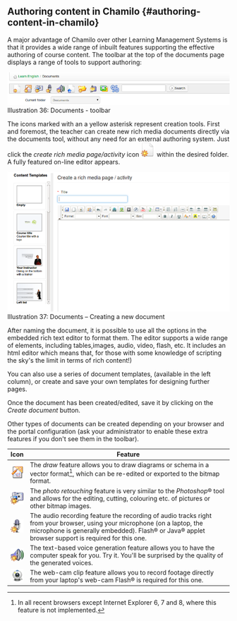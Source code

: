 ## Authoring content in Chamilo {#authoring-content-in-chamilo}

A major advantage of Chamilo over other Learning Management Systems is that it provides a wide range of inbuilt features supporting the effective authoring of course content. The toolbar at the top of the documents page displays a range of tools to support authoring:

![](../assets/graphics122.png)Illustration 36: Documents - toolbar

The icons marked with an a yellow asterisk represent creation tools. First and foremost, the teacher can create new rich media documents directly via the documents tool, without any need for an external authoring system. Just click the _create rich media page/activity_ icon ![](../assets/graphics118.png) within the desired folder. A fully featured on-line editor appears.

![](../assets/images39.png)Illustration 37: Documents – Creating a new document

After naming the document, it is possible to use all the options in the embedded rich text editor to format them. The editor supports a wide range of elements, including tables,images, audio, video, flash, etc. It includes an html editor which means that, for those with some knowledge of scripting the sky&#039;s the limit in terms of rich content!)

You can also use a series of document templates, (available in the left column), or create and save your own templates for designing further pages.

Once the document has been created/edited, save it by clicking on the _Create document_ button.

Other types of documents can be created depending on your browser and the portal configuration (ask your administrator to enable these extra features if you don&#039;t see them in the toolbar).

| Icon | Feature |
| --- | --- |
| ![](../assets/images40.png) | The _draw_ feature allows you to draw diagrams or schema in a vector format[^9], which can be re-edited or exported to the bitmap format. |
| ![](../assets/images41.png) | The _photo retouching_ feature is very similar to the _Photoshop_® tool and allows for the editing, cutting, colouring etc. of pictures or other bitmap images. |
| ![](../assets/images42.png) | The audio recording feature the recording of audio tracks right from your browser, using your microphone (on a laptop, the microphone is generally embedded). Flash® or Java® applet browser support is required for this one. |
| ![](../assets/images43.png) | The text-based voice generation feature allows you to have the computer speak for you. Try it. You&#039;ll be surprised by the quality of the generated voices. |
| ![](../assets/images287.png) | The web-cam clip feature allows you to record footage directly from your laptop&#039;s web-cam Flash® is required for this one. |

[^9]: In all recent browsers except Internet Explorer 6, 7 and 8, where this feature is not implemented.